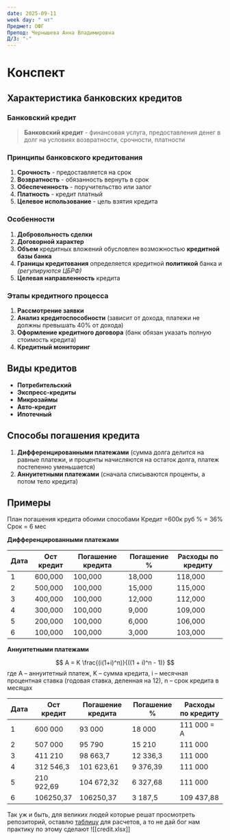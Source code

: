 ```yaml
---
date: 2025-09-11
week day: " чт"
Предмет: ОФГ
Препод: Чернышева Анна Владимировна
Д/З: "-"
---
```

# Конспект

## Характеристика банковских кредитов

### **Банковский кредит**

> **Банковский кредит** - финансовая услуга, предоставления денег в долг на условиях возвратности, срочности, платности

### **Принципы банковского кредитования**

1. **Срочность** - предоставляется на срок
2. **Возвратность** - обязанность вернуть в срок
3. **Обеспеченность** - поручительство или залог
4. **Платность** - кредит платный
5. **Целевое использование** - цель взятия кредита

### **Особенности** 

1. **Добровольность сделки** 
2. **Договорной характер**
3. **Объем** кредитных вложений обусловлен возможностью **кредитной базы банка**
4. **Границы кредитования** определяется кредитной **политикой** банка и *(регулируются ЦБРФ)*
5. **Целевая направленность** кредита

### **Этапы кредитного процесса**

1. **Рассмотрение заявки**
2. **Анализ кредитоспособности** (зависит от дохода, платежи не должны превышать 40% от дохода)
3. **Оформление кредитного договора** (банк обязан указать полную стоимость кредита)
4. **Кредитный мониторинг** 

## **Виды кредитов**

- **Потребительский** 
- **Экспресс-кредиты**
- **Микрозаймы** 
- **Авто-кредит**
- **Ипотечный**

## **Способы погашения кредита**

1. **Дифференцированными платежами** (сумма долга делится на равные платежи, и проценты начисляются на остаток долга, платеж постепенно уменьшается)
2. **Аннуитетными платежами** (сначала списываются проценты, а потом тело кредита) 

## Примеры

План погашения кредита обоими способами
Кредит =600к руб
% = 36%
Срок = 6 мес

**Дифференцированными платежами**

| Дата | Ост кредит | Погашение кредита | Погашение % | Расходы по кредиту |
| ---- | ---------- | ----------------- | ----------- | ------------------ |
| 1    | 600,000    | 100,000           | 18,000      | 118,000            |
| 2    | 500,000    | 100,000           | 15,000      | 115,000            |
| 3    | 400,000    | 100,000           | 12,000      | 112,000            |
| 4    | 300,000    | 100,000           | 9,000       | 109,000            |
| 5    | 200,000    | 100,000           | 6,000       | 106,000            |
| 6    | 100,000    | 100,000           | 3,000       | 103,000            |

**Аннуитетными платежами**

$$
A = K \frac{(i(1+i)^n)}{((1 + i)^n - 1)}
$$
где A – аннуитетный платеж, K – сумма кредита, i – месячная процентная ставка (годовая ставка, деленная на 12), n – срок кредита в месяцах

| Дата | Ост кредит | Погашение кредита | Погашение % | Расходы по кредиту |
| ---- | ---------- | ----------------- | ----------- | ------------------ |
| 1    | 600 000    | 93 000            | 18 000      | 111 000 = А        |
| 2    | 507 000    | 95 790            | 15 210      | 111 000            |
| 3    | 411 210    | 98 663,7          | 12 336,3    | 111 000            |
| 4    | 312 546,3  | 101 623,61        | 9 376,39    | 111 000            |
| 5    | 210 922,69 | 104 672,32        | 6 327,68    | 111 000            |
| 6    | 106250,37  | 106250,37         | 3 187,5     | 109 437,88         |
Так уж и быть, для великих людей которые решат просмотреть репозиторий, оставлю [таблицу](https://www.planetaexcel.ru/upload/iblock/837/credit.xlsx) для расчетов, а то не дай бог нам практику по этому сделают
![[credit.xlsx]]